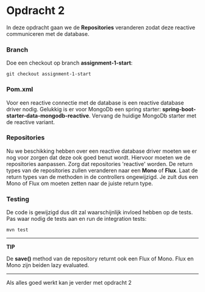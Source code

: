 # Opdracht 2
In deze opdracht gaan we de __Repositories__ veranderen zodat deze reactive communiceren met de
database. 

### Branch

Doe een checkout op branch __assignment-1-start__:
```
git checkout assignment-1-start
```

### Pom.xml
Voor een reactive connectie met de database is een reactive database driver nodig. Gelukkig is er voor
MongoDb een spring starter: __spring-boot-starter-data-mongodb-reactive__. Vervang de huidige
MongoDb starter met de reactive variant.

### Repositories
Nu we beschikking hebben over een reactive database driver moeten we er nog voor zorgen dat deze ook
goed benut wordt. Hiervoor moeten we de repositories aanpassen. Zorg dat repositories 'reactive' 
worden. De return types van de repositories zullen veranderen naar een __Mono__ of __Flux__.
Laat de return types van de methoden in de controllers ongewijzigd. Je zult dus een Mono of Flux
om moeten zetten naar de juiste return type.

### Testing
De code is gewijzigd dus dit zal waarschijnlijk invloed hebben op de tests. Pas waar nodig de
tests aan en run de integration tests:

```
mvn test
```

---
**TIP**

De __save()__ method van de repository returnt ook een Flux of Mono. Flux en Mono zijn beiden 
lazy evaluated.

---

Als alles goed werkt kan je verder met opdracht 2





